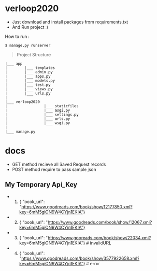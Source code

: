 # verloop2020

  - Just download and install packages from requirements.txt
  - And Run project :)


How to run :
```sh
$ manage.py runserver
```
> Project Structure

    |___ app 
    |        |___ templates
    |        |___ admin.py
    |        |___ apps.py
    |        |___ models.py
    |        |___ test.py
    |        |___ views.py
    |        |___ urls.py   
    |
    |___ verloop2020
    |                 |___ staticfiles
    |                 |___ asgi.py
    |                 |___ settings.py
    |                 |___ urls.py
    |                 |___ wsgi.py
    |
    |___ manage.py
 
# docs

 - GET method recieve all Saved Request records
 - POST method require to pass sample json

## My Temporary Api_Key
- 1. { "book_url": "https://www.goodreads.com/book/show/12177850.xml?key=6mM5giON9W4CYjn1EKIA"}
- 2. { "book_url": "https://www.goodreads.com/book/show/12067.xml?key=6mM5giON9W4CYjn1EKIA"}
- 3. { "book_url": "https://www.gooreads.com/book/show/22034.xml?key=6mM5giON9W4CYjn1EKIA"} # invalidURL
- 4. { "book_url": "https://www.goodreads.com/book/show/3577922658.xml?key=6mM5giON9W4CYjn1EKIA"} # error

